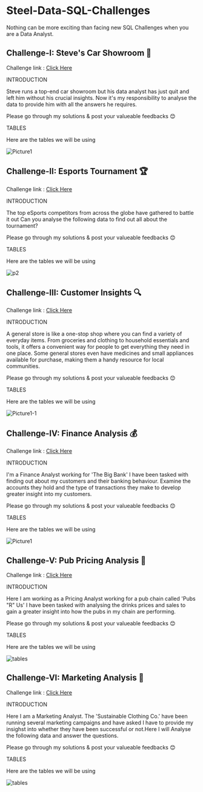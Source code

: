 # Steel-Data-SQL-Challenges
Nothing can be more exciting than facing new SQL Challenges when you are a Data Analyst.

## Challenge-I: Steve's Car Showroom 🚗
Challenge link : [Click Here](https://mattsteel87.wixsite.com/datacoach/blank-page-1)


INTRODUCTION

Steve runs a top-end car showroom but his data analyst has just quit and left him without his crucial insights.
Now it's my responsibility to analyse the  data to provide him with all the answers he requires.

Please go through my solutions & post your valueable feedbacks 😊

TABLES

Here are the tables we will be using

![Picture1](https://github.com/SrabanaBaidya/Steel-Data-SQL-Challenges/assets/153310253/e1a365aa-e6a1-4537-8d4e-b36a5563cc0f)



## Challenge-II: Esports Tournament 🏆
Challenge link : [Click Here](https://mattsteel87.wixsite.com/datacoach/steve-s-car-showroom-copy)

INTRODUCTION

The top eSports competitors from across the globe have gathered to battle it out
Can you analyse the following data to find out all about the tournament?

Please go through my solutions & post your valueable feedbacks 😊

TABLES

Here are the tables we will be using

![p2](https://github.com/SrabanaBaidya/Steel-Data-SQL-Challenges/assets/153310253/cb3cb780-041a-409d-9b2e-062eb9eef856)



## Challenge-III: Customer Insights 🔍
Challenge link : [Click Here](https://mattsteel87.wixsite.com/datacoach/esports-tournament-copy)

INTRODUCTION

A general store is like a one-stop shop where you can find a variety of everyday items. From groceries and clothing to household essentials and tools, it offers a convenient way for people to get everything they need in one place. Some general stores even have medicines and small appliances available for purchase, making them a handy resource for local communities.

Please go through my solutions & post your valueable feedbacks 😊

TABLES

Here are the tables we will be using

![Picture1-1](https://github.com/SrabanaBaidya/Steel-Data-SQL-Challenges/assets/153310253/f51af4fd-2b14-4ea0-a509-5a300f2883d7)


## Challenge-IV: Finance Analysis 💰
Challenge link : [Click Here](https://mattsteel87.wixsite.com/datacoach/customer-insights-copy)


INTRODUCTION

I'm a Finance Analyst working for 'The Big Bank'
I have been tasked with finding out about my customers and their banking behaviour. Examine the accounts they hold and the type of transactions they make to develop greater insight into my customers.

Please go through my solutions & post your valueable feedbacks 😊

TABLES

Here are the tables we will be using

![Picture1](https://github.com/SrabanaBaidya/Steel-Data-SQL-Challenges/assets/153310253/6e06c131-e25b-47ac-b8a3-162ecd0a3351)


## Challenge-V: Pub Pricing Analysis 🍷

Challenge link : [Click Here](https://mattsteel87.wixsite.com/datacoach/finance-analysis-copy)


INTRODUCTION

Here I am working as a Pricing Analyst working for a pub chain called 'Pubs "R" Us'
I have been tasked with analysing the drinks prices and sales to gain a greater insight into how the pubs in my chain are performing.

Please go through my solutions & post your valueable feedbacks 😊

TABLES

Here are the tables we will be using

![tables](https://github.com/SrabanaBaidya/Steel-Data-SQL-Challenges/assets/153310253/6f2b0120-cbfd-466a-92a7-b99fef058576)


## Challenge-VI: Marketing Analysis 👕

Challenge link : [Click Here](https://mattsteel87.wixsite.com/datacoach/finance-analysis-copy-copy)


INTRODUCTION

Here I am a Marketing Analyst.
The 'Sustainable Clothing Co.' have been running several marketing campaigns and have asked I have to provide my insighst into whether they have been successful or not.Here I will Analyse the following data and answer the questions.

Please go through my solutions & post your valueable feedbacks 😊

TABLES

Here are the tables we will be using

![tables](https://github.com/SrabanaBaidya/Steel-Data-SQL-Challenges/assets/153310253/5a17b6ff-e21e-403a-b4b5-d00cc1866953)

